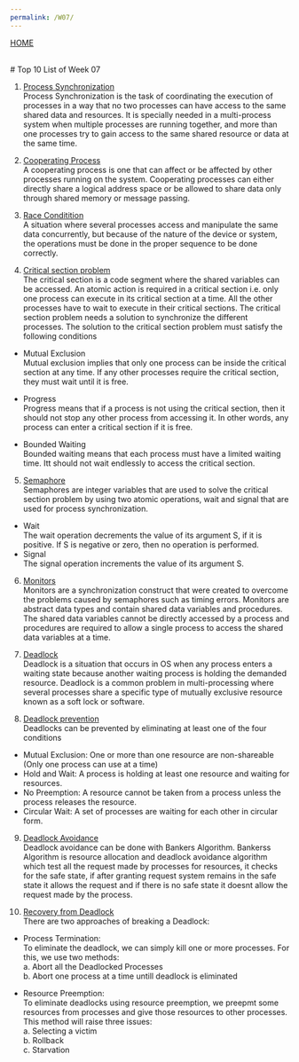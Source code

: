 ```yaml
---
permalink: /W07/
---
```

[HOME](../)

<br>
# Top 10 List of Week 07

1. [Process Synchronization](https://www.guru99.com/process-synchronization.html)<br>
Process Synchronization is the task of coordinating the execution of processes in a way that 
no two processes can have access to the same shared data and resources.
It is specially needed in a multi-process system when multiple processes are running together, 
and more than one processes try to gain access to the same shared resource or data at the same time.

2. [Cooperating Process](https://www.tutorialspoint.com/cooperating-process)<br>
A cooperating process is one that can affect or be affected by other processes
running on the system. Cooperating processes can either directly share a
logical address space or be allowed to share data
only through shared memory or message passing.

3. [Race Conditition](https://searchstorage.techtarget.com/definition/race-condition)<br>
A situation where several processes access and manipulate the same data concurrently, 
but because of the nature of the device or system, the operations must be done in the proper sequence to be done correctly.

4. [Critical section problem](https://www.tutorialspoint.com/critical-section-problem)<br>
The critical section is a code segment where the shared variables can be accessed. 
An atomic action is required in a critical section i.e. only one process can execute in its critical section at a time. 
All the other processes have to wait to execute in their critical sections.
The critical section problem needs a solution to synchronize the different processes. The solution to the critical section problem must satisfy the following conditions 

- Mutual Exclusion <br>
Mutual exclusion implies that only one process can be inside the critical section at any time. If any other processes require the critical section, they must wait until it is free.

- Progress <br>
Progress means that if a process is not using the critical section, then it should not stop any other process from accessing it. 
In other words, any process can enter a critical section if it is free.

- Bounded Waiting <br>
Bounded waiting means that each process must have a limited waiting time. Itt should not wait endlessly to access the critical section.

5. [Semaphore](https://www.tutorialspoint.com/semaphores-in-operating-system)<br>
Semaphores are integer variables that are used to solve the critical section problem by using two atomic operations, wait and signal that are used for process synchronization.
- Wait <br>
The wait operation decrements the value of its argument S, if it is positive. If S is negative or zero, then no operation is performed.
- Signal <br>
The signal operation increments the value of its argument S.

6. [Monitors](https://www.tutorialspoint.com/monitors-vs-semaphores)<br>
Monitors are a synchronization construct that were created to overcome the problems caused by semaphores such as timing errors.
Monitors are abstract data types and contain shared data variables and procedures. 
The shared data variables cannot be directly accessed by a process and procedures are required to allow a single process to access the shared data variables at a time.

7. [Deadlock](https://www.guru99.com/deadlock-in-operating-system.html)<br>
Deadlock is a situation that occurs in OS when any process enters a waiting state because another waiting process is holding the demanded resource.
Deadlock is a common problem in multi-processing where several processes share a specific type of mutually exclusive resource known as a soft lock or software.

8. [Deadlock prevention](https://www.geeksforgeeks.org/introduction-of-deadlock-in-operating-system/?ref=lbp)<br>
Deadlocks can be prevented by eliminating at least one of the four conditions
- Mutual Exclusion: One or more than one resource are non-shareable (Only one process can use at a time) 
- Hold and Wait: A process is holding at least one resource and waiting for resources. 
- No Preemption: A resource cannot be taken from a process unless the process releases the resource. 
- Circular Wait: A set of processes are waiting for each other in circular form. 

9. [Deadlock Avoidance](https://www.geeksforgeeks.org/deadlock-prevention/)<br>
Deadlock avoidance can be done with Bankers Algorithm.
Bankerss Algorithm is resource allocation and deadlock avoidance algorithm which test all the request made by processes for resources, 
it checks for the safe state, if after granting request system remains in the safe state it allows the request and 
if there is no safe state it doesnt allow the request made by the process.

10. [Recovery from Deadlock](https://www.geeksforgeeks.org/recovery-from-deadlock-in-operating-system/)<br>
There are two approaches of breaking a Deadlock:
- Process Termination: <br>
To eliminate the deadlock, we can simply kill one or more processes. For this, we use two methods: <br>
a. Abort all the Deadlocked Processes <br>
b. Abort one process at a time untill deadlock is eliminated <br>

- Resource Preemption: <br>
To eliminate deadlocks using resource preemption, we preepmt some resources from processes and give those resources to other processes. This method will raise three issues: <br>
a. Selecting a victim <br>
b. Rollback <br>
c. Starvation <br>
